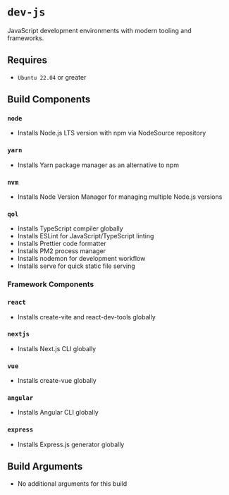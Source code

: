 # `dev-js`
JavaScript development environments with modern tooling and frameworks.

## Requires
* `Ubuntu 22.04` or greater

## Build Components

### `node`
* Installs Node.js LTS version with npm via NodeSource repository

### `yarn`
* Installs Yarn package manager as an alternative to npm

### `nvm`
* Installs Node Version Manager for managing multiple Node.js versions

### `qol`
* Installs TypeScript compiler globally
* Installs ESLint for JavaScript/TypeScript linting
* Installs Prettier code formatter
* Installs PM2 process manager
* Installs nodemon for development workflow
* Installs serve for quick static file serving

### Framework Components

### `react`
* Installs create-vite and react-dev-tools globally

### `nextjs`
* Installs Next.js CLI globally

### `vue`
* Installs create-vue globally

### `angular`
* Installs Angular CLI globally

### `express`
* Installs Express.js generator globally

## Build Arguments
* No additional arguments for this build

